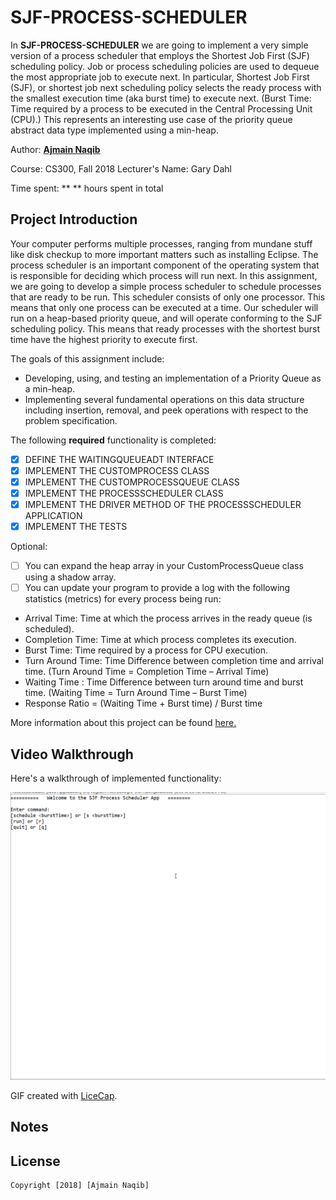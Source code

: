 ﻿# SJF-PROCESS-SCHEDULER
 
In **SJF-PROCESS-SCHEDULER** we are going to implement a very simple version of a process scheduler that employs the Shortest Job First (SJF) scheduling policy. Job or process scheduling policies are used to dequeue the most appropriate job to execute next. In particular, Shortest Job First (SJF), or shortest job next scheduling policy selects the ready process with the smallest execution time (aka burst time) to execute next. (Burst Time: Time required by a process to be executed in the Central Processing Unit (CPU).) This represents an interesting use case of the priority queue abstract data type implemented using a min-heap.

Author: **[Ajmain Naqib](mailto:naqib@wisc.edu)**

Course: CS300, Fall 2018    Lecturer's Name: Gary Dahl

Time spent: **  ** hours spent in total

## Project Introduction
Your computer performs multiple processes, ranging from mundane stuff like disk checkup to more important matters such as installing Eclipse. The process scheduler is an important component of the operating system that is responsible for deciding which process will run next. In this assignment, we are going to develop a simple process scheduler to schedule processes that are ready to be run. This scheduler consists of only one processor. This means that only one process can be executed at a time. Our scheduler will run on a heap-based priority queue, and will operate conforming to the SJF scheduling policy. This means that ready processes with the shortest burst time have the highest priority to execute first. 

The goals of this assignment include:

* Developing, using, and testing an implementation of a Priority Queue as a min-heap.  
* Implementing several fundamental operations on this data structure including insertion, removal, and peek operations with respect to the problem specification.



The following **required** functionality is completed:

* [x] DEFINE THE WAITINGQUEUEADT INTERFACE
* [x] IMPLEMENT THE CUSTOMPROCESS CLASS
* [x] IMPLEMENT THE CUSTOMPROCESSQUEUE CLASS
* [x] IMPLEMENT THE PROCESSSCHEDULER CLASS
* [x] IMPLEMENT THE DRIVER METHOD OF THE PROCESSSCHEDULER APPLICATION
* [x] IMPLEMENT THE TESTS

Optional: 
* [ ] You can expand the heap array in your CustomProcessQueue class using a shadow array.
* [ ] You can update your program to provide a log with the following statistics (metrics) for every process being run:
 - Arrival Time: Time at which the process arrives in the ready queue (is scheduled).
 - Completion Time: Time at which process completes its execution.
 - Burst Time: Time required by a process for CPU execution.
 - Turn Around Time: Time Difference between completion time and arrival time.  (Turn Around Time = Completion Time – Arrival Time)
 - Waiting Time : Time Difference between turn around time and burst time. (Waiting Time = Turn Around Time – Burst Time)
 - Response Ratio = (Waiting Time + Burst time) / Burst time

More information about this project can be found [here.](http://cs300-www.cs.wisc.edu/wp/index.php/2018/11/26/p10-sjf-process-scheduler/) 

## Video Walkthrough

Here's a walkthrough of implemented functionality:

<img src='walkthrough.gif' title='Video Walkthrough' width='' alt='Video Walkthrough' />

GIF created with [LiceCap](http://www.cockos.com/licecap/).


## Notes


## License

    Copyright [2018] [Ajmain Naqib]


